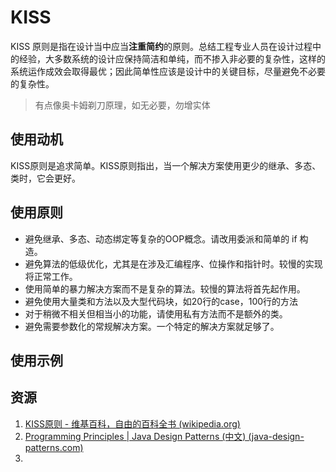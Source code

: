 # KISS

KISS 原则是指在设计当中应当**注重简约**的原则。总结工程专业人员在设计过程中的经验，大多数系统的设计应保持简洁和单纯，而不掺入非必要的复杂性，这样的系统运作成效会取得最优；因此简单性应该是设计中的关键目标，尽量避免不必要的复杂性。

> 有点像奥卡姆剃刀原理，如无必要，勿增实体

## 使用动机

KISS原则是追求简单。KISS原则指出，当一个解决方案使用更少的继承、多态、类时，它会更好。

## 使用原则

- 避免继承、多态、动态绑定等复杂的OOP概念。请改用委派和简单的 if 构造。
- 避免算法的低级优化，尤其是在涉及汇编程序、位操作和指针时。较慢的实现将正常工作。
- 使用简单的暴力解决方案而不是复杂的算法。较慢的算法将首先起作用。
- 避免使用大量类和方法以及大型代码块，如20行的case，100行的方法
- 对于稍微不相关但相当小的功能，请使用私有方法而不是额外的类。
- 避免需要参数化的常规解决方案。一个特定的解决方案就足够了。

## 使用示例


## 资源

1. [KISS原则 - 维基百科，自由的百科全书 (wikipedia.org)](https://zh.wikipedia.org/wiki/KISS原则)
1. [Programming Principles | Java Design Patterns (中文) (java-design-patterns.com)](https://java-design-patterns.com/zh/principles/#kiss)
1. 